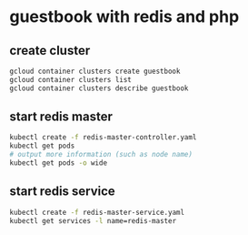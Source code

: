 # guestbook with redis and php

## create cluster

```bash
gcloud container clusters create guestbook
gcloud container clusters list
gcloud container clusters describe guestbook
```

## start redis master

```bash
kubectl create -f redis-master-controller.yaml
kubectl get pods
# output more information (such as node name)
kubectl get pods -o wide
```

## start redis service

```bash
kubectl create -f redis-master-service.yaml
kubectl get services -l name=redis-master
```
